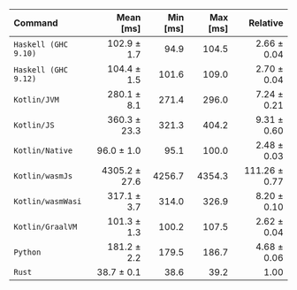 | Command | Mean [ms] | Min [ms] | Max [ms] | Relative |
|:---|---:|---:|---:|---:|
| `Haskell (GHC 9.10)` | 102.9 ± 1.7 | 94.9 | 104.5 | 2.66 ± 0.04 |
| `Haskell (GHC 9.12)` | 104.4 ± 1.5 | 101.6 | 109.0 | 2.70 ± 0.04 |
| `Kotlin/JVM` | 280.1 ± 8.1 | 271.4 | 296.0 | 7.24 ± 0.21 |
| `Kotlin/JS` | 360.3 ± 23.3 | 321.3 | 404.2 | 9.31 ± 0.60 |
| `Kotlin/Native` | 96.0 ± 1.0 | 95.1 | 100.0 | 2.48 ± 0.03 |
| `Kotlin/wasmJs` | 4305.2 ± 27.6 | 4256.7 | 4354.3 | 111.26 ± 0.77 |
| `Kotlin/wasmWasi` | 317.1 ± 3.7 | 314.0 | 326.9 | 8.20 ± 0.10 |
| `Kotlin/GraalVM` | 101.3 ± 1.3 | 100.2 | 107.5 | 2.62 ± 0.04 |
| `Python` | 181.2 ± 2.2 | 179.5 | 186.7 | 4.68 ± 0.06 |
| `Rust` | 38.7 ± 0.1 | 38.6 | 39.2 | 1.00 |
